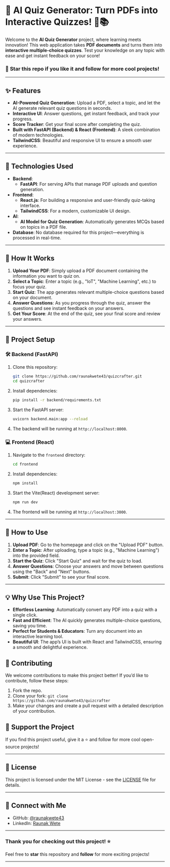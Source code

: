 # 🚀 AI Quiz Generator: Turn PDFs into Interactive Quizzes! 🤖📚

Welcome to the **AI Quiz Generator** project, where learning meets innovation! This web application takes **PDF documents** and turns them into **interactive multiple-choice quizzes**. Test your knowledge on any topic with ease and get instant feedback on your score!

### 🌟 **Star this repo if you like it and follow for more cool projects!**

---

## ✨ Features

- **AI-Powered Quiz Generation**: Upload a PDF, select a topic, and let the AI generate relevant quiz questions in seconds.
- **Interactive UI**: Answer questions, get instant feedback, and track your progress.
- **Score Tracker**: Get your final score after completing the quiz.
- **Built with FastAPI (Backend) & React (Frontend)**: A sleek combination of modern technologies.
- **TailwindCSS**: Beautiful and responsive UI to ensure a smooth user experience.

---

## 🔧 Technologies Used

- **Backend**: 
  - **FastAPI**: For serving APIs that manage PDF uploads and question generation.
- **Frontend**: 
  - **React.js**: For building a responsive and user-friendly quiz-taking interface.
  - **TailwindCSS**: For a modern, customizable UI design.
- **AI**: 
  - **AI Model for Quiz Generation**: Automatically generates MCQs based on topics in a PDF file.
- **Database**: No database required for this project—everything is processed in real-time.

---

## 🚀 How It Works

1. **Upload Your PDF**: Simply upload a PDF document containing the information you want to quiz on.
2. **Select a Topic**: Enter a topic (e.g., "IoT", "Machine Learning", etc.) to focus your quiz.
3. **Start Quiz**: The app generates relevant multiple-choice questions based on your document.
4. **Answer Questions**: As you progress through the quiz, answer the questions and see instant feedback on your answers.
5. **Get Your Score**: At the end of the quiz, see your final score and review your answers.

---

## 📂 Project Setup

### 🛠️ Backend (FastAPI)

1. Clone this repository:
   ```bash
   git clone https://github.com/raunakwete43/quizcrafter.git
   cd quizcrafter
   ```

2. Install dependencies:
   ```bash
   pip install -r backend/requirements.txt
   ```

3. Start the FastAPI server:
   ```bash
   uvicorn backend.main:app --reload
   ```

4. The backend will be running at `http://localhost:8000`.

### 💻 Frontend (React)

1. Navigate to the `frontend` directory:
   ```bash
   cd frontend
   ```

2. Install dependencies:
   ```bash
   npm install
   ```

3. Start the Vite(React) development server:
   ```bash
   npm run dev
   ```

4. The frontend will be running at `http://localhost:3000`.

---

## 📄 How to Use

1. **Upload PDF**: Go to the homepage and click on the "Upload PDF" button.
2. **Enter a Topic**: After uploading, type a topic (e.g., "Machine Learning") into the provided field.
3. **Start the Quiz**: Click "Start Quiz" and wait for the quiz to load.
4. **Answer Questions**: Choose your answers and move between questions using the "Back" and "Next" buttons.
5. **Submit**: Click "Submit" to see your final score.

---

## 💡 Why Use This Project?

- **Effortless Learning**: Automatically convert any PDF into a quiz with a single click.
- **Fast and Efficient**: The AI quickly generates multiple-choice questions, saving you time.
- **Perfect for Students & Educators**: Turn any document into an interactive learning tool.
- **Beautiful UI**: The app’s UI is built with React and TailwindCSS, ensuring a smooth and delightful experience.

<!-- --- -->
<!---->
<!-- ## 📷 Screenshots -->
<!---->
<!-- ![App Screenshot](https://via.placeholder.com/1200x800?text=App+Screenshot+1)   -->
<!-- *Beautiful and user-friendly quiz UI.* -->
<!---->
<!-- ![Quiz Screen](https://via.placeholder.com/1200x800?text=Quiz+Screen)   -->
<!-- *Interactive quiz screen with answers and scoring.* -->
<!---->
<!-- --- -->

## 🎯 Contributing

We welcome contributions to make this project better! If you’d like to contribute, follow these steps:

1. Fork the repo.
2. Clone your fork: `git clone https://github.com/raunakwete43/quizcrafter`
3. Make your changes and create a pull request with a detailed description of your contribution.

<!-- --- -->
<!---->
<!-- ## 🔗 Links -->
<!---->
<!-- - **Frontend Demo**: [Live Demo](http://localhost:3000) *(currently local)* -->
<!-- - **Backend Demo**: [FastAPI Documentation](http://localhost:8000/docs) -->
<!---->
<!-- --- -->

## 🌟 Support the Project

If you find this project useful, give it a ⭐️ and follow for more cool open-source projects!

---

## 📜 License

This project is licensed under the MIT License - see the [LICENSE](LICENSE) file for details.

---

## 👋 Connect with Me

- GitHub: [@raunakwete43](https://github.com/raunakwete43)
- LinkedIn: [Raunak Wete](https://linkedin.com/in/raunak-wete-4100731aa)

---

### Thank you for checking out this project! ⭐

Feel free to **star** this repository and **follow** for more exciting projects!

---
